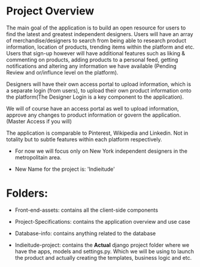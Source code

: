 Project Overview
================
The main goal of the application is to build an open resource for users to find the latest and greatest independent designers. Users will have an array of merchandise/designers to search from being able to research product information, location of products, trending items within the platform and etc. Users that sign-up however will have additional features such as liking & commenting on products, adding products to a personal feed, getting notifications and altering any information we have available (Pending Review and or/influnce level on the platform). 

Designers will have their own access portal to upload information, which is a separate login (from users), to upload their own product information onto the platform(The Designer Login is a key component to the application).

We will of course have an access portal as well to upload information, approve any changes to product information or govern the application. (Master Access if you will)

The application is comparable to Pinterest, Wikipedia and Linkedin. Not in totality but to subtle features within each platform respectively.

- For now we will focus only on New York independent designers in the metropolitain area.

- New Name for the project is: 'Indieitude'

Folders:
===============
- Front-end-assets: contains all the client-side components

- Project-Specifications: contains the application overview and use case 

- Database-info: contains anything related to the database

- Indieitude-project: contains the **Actual** django project folder where we have the apps, models and settings.py. Which we will be using to launch the product and actually creating the templates, business logic and etc.


